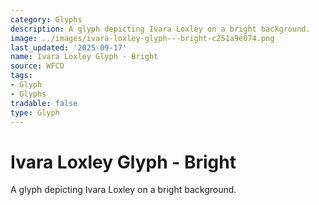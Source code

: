 ```yaml
---
category: Glyphs
description: A glyph depicting Ivara Loxley on a bright background.
image: ../images/ivara-loxley-glyph---bright-c251a9e074.png
last_updated: '2025-09-17'
name: Ivara Loxley Glyph - Bright
source: WFCD
tags:
- Glyph
- Glyphs
tradable: false
type: Glyph
---
```


# Ivara Loxley Glyph - Bright

A glyph depicting Ivara Loxley on a bright background.

